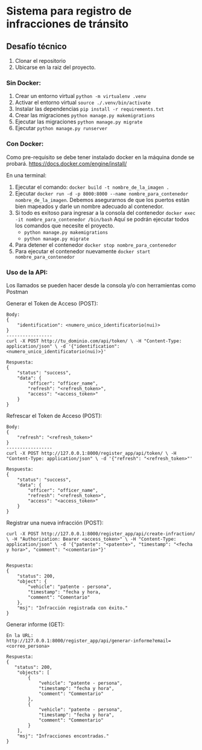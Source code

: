 # Sistema para registro de infracciones de tránsito
## Desafío técnico
1. Clonar el repositorio
2. Ubicarse en la raiz del proyecto.

### Sin Docker:
1. Crear un entorno virtual `python -m virtualenv .venv`
4. Activar el entorno virtual `source ./.venv/bin/activate`
5. Instalar las dependencias `pip install -r requirements.txt`
6. Crear las migraciones `python manage.py makemigrations`
7. Ejecutar las migraciones `python manage.py migrate`
8. Ejecutar `python manage.py runserver` 

### Con Docker:
Como pre-requisito se debe tener instalado docker en la máquina donde se probará. https://docs.docker.com/engine/install/ 

En una terminal:
1. Ejecutar el comando: `docker build -t nombre_de_la_imagen .` 
4. Ejecutar `docker run -d -p 8000:8000 --name nombre_para_contenedor nombre_de_la_imagen`. Debemos asegurarnos de que los puertos están bien mapeados y darle un nombre adecuado al contenedor.
5. Si todo es exitoso para ingresar a la consola del contenedor `docker exec -it nombre_para_contenedor /bin/bash`
Aquí se podrán ejecutar todos los comandos que necesite el proyecto.
    - `python manage.py makemigrations`
    - `python manage.py migrate` 
5. Para detener el contenedor `docker stop nombre_para_contenedor`
6. Para ejecutar el contenedor nuevamente `docker start nombre_para_contenedor`
### Uso de la API:
Los llamados se pueden hacer desde la consola y/o con herramientas como Postman

Generar el Token de Acceso (POST):
```
Body:
{
    "identification": <numero_unico_identificatorio(nui)>
}
-----------------
curl -X POST http://tu_dominio.com/api/token/ \ -H "Content-Type: application/json" \ -d '{"identification": <numero_unico_identificatorio(nui)>}'

Respuesta:
{
    "status": "success",
    "data": {
        "officer": "officer_name",
        "refresh": "<refresh_token>",
        "access": "<access_token>"
    }
}
```

Refrescar el Token de Acceso (POST):
```
Body:
{
    "refresh": "<refresh_token>"
}
-----------------
curl -X POST http://127.0.0.1:8000/register_app/api/token/ \ -H "Content-Type: application/json" \ -d '{"refresh": "<refresh_token>"'

Respuesta:
{
    "status": "success",
    "data": {
        "officer": "officer_name",
        "refresh": "<refresh_token>",
        "access": "<access_token>"
    }
}
```

Registrar una nueva infracción (POST):
```
curl -X POST http://127.0.0.1:8000/register_app/api/create-infraction/ \ -H "Authorization: Bearer <access_token>" \ -H "Content-Type: application/json" \ -d '{"patente": "<patente>", "timestamp": "<fecha y hora>", "comment": "<comentario>"}'


Respuesta:
{
    "status": 200,
    "object": {
        "vehicle": "patente - persona",
        "timestamp": "fecha y hora,
        "comment": "Comentario"
    },
    "msj": "Infracción registrada con éxito."
}
```

Generar informe (GET):
```
En la URL:
http://127.0.0.1:8000/register_app/api/generar-informe?email=<correo_persona>

Respuesta:
{
   "status": 200,
    "objects": [
        {
            "vehicle": "patente - persona",
            "timestamp": "fecha y hora",
            "comment": "Commentario"
        },
        {
            "vehicle": "patente - persona",
            "timestamp": "fecha y hora",
            "comment": "Commentario"
        }
    ],
    "msj": "Infracciones encontradas."
}
```
